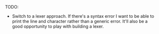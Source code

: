 TODO:

- Switch to a lexer approach. If there's a syntax error I want to be able to
  print the line and character rather than a generic error. It'll also be a
  good opportunity to play with building a lexer.
